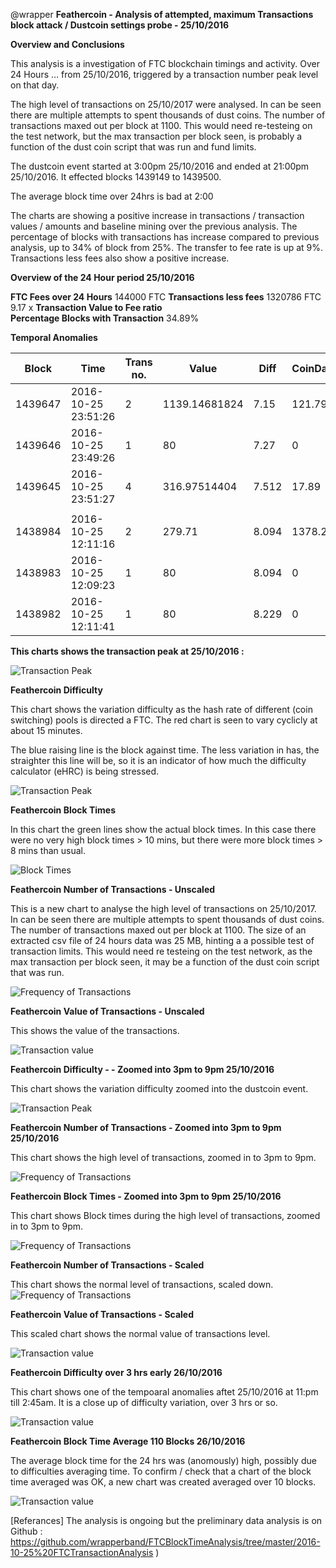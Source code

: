 @wrapper **Feathercoin - Analysis of attempted, maximum Transactions block attack / Dustcoin settings probe - 25/10/2016**

**Overview and Conclusions**

This analysis is a investigation of FTC blockchain timings and activity. Over  24 Hours … from 25/10/2016, triggered by a transaction number peak level on that day.

The high level of transactions on 25/10/2017 were analysed. In can be seen there are multiple attempts to spent thousands of dust coins. The number of transactions maxed out per block at 1100. This would need re-testeing on the test network, but the max transaction per block seen, is probably a function of the dust coin script that was run and fund limits.

The dustcoin event started at 3:00pm 25/10/2016 and ended at 21:00pm 25/10/2016. It effected blocks 1439149 to 1439500.


The average block time over 24hrs is bad at 2:00

The charts are showing a positive increase in transactions / transaction values / amounts and baseline mining over the previous analysis.
The percentage of blocks with transactions has increase compared to previous analysis, up  to 34% of block from 25%. The transfer to fee rate is up at 9%.
Transactions less fees also show a positive increase.


**Overview of the 24 Hour period 25/10/2016**
 
**FTC Fees over 24 Hours**           144000 FTC	
**Transactions less fees**            1320786 FTC	
9.17	 x   **Transaction Value to Fee ratio**	 
**Percentage Blocks with Transaction**     34.89%

**Temporal Anomalies** 

 
| Block       |     Time             |       Trans no.  |    Value           |          Diff      | CoinDaysDest  |  Time  |   TranTrue  |  TimeAnomaly |           
| ---------------- |  ----------------------------------------- |  ----------  |  -------------- |  ----------------- | ---------------------- |  ------------ |  --------- | ---------------- |
| 1439647    |    2016-10-25 23:51:26    |    2    |    1139.14681824    |    7.15    |    121.79    |    02:00    |    1    |    
| 1439646    |    2016-10-25 23:49:26    |    1    |    80    |    7.27    |    0    |    02:01    |    0    |    1
| 1439645    |    2016-10-25 23:51:27    |    4    |    316.97514404    |    7.512    |    17.89    |    05:46    |    1    |    
|   |    |    |    |   |   |   |   |
| 1438984   |    2016-10-25 12:11:16  |     2  |     279.71 |              8.094    |   1378.22   |    01:53  |     1  |     |    
| 1438983    |   2016-10-25 12:09:23   |    1   |    80    |                    8.094     |              0   |    02:18   |    0   |    1  |  
| 1438982     |  2016-10-25 12:11:41    |   1    |   80   |                       8.229    |               0  |     02:54  |     0  |      |    


**This charts shows the transaction peak at 25/10/2016 :**    

![Transaction Peak](https://github.com/wrapperband/FTCBlockTimeAnalysis/blob/master/2016-10-25%20FTCTransactionAnalysis/2016-10-25-FTCTransactionFrequencyPeak.jpg?raw=true)    
   
**Feathercoin Difficulty**   

This chart shows the variation difficulty as the hash rate of different (coin switching)  pools is directed a FTC. The red chart is seen to vary cyclicly at about 15 minutes.

The blue raising line is the block against time. The less variation in has, the straighter this line will be, so it is an indicator of how much the difficulty calculator (eHRC) is being stressed.


![Transaction Peak](https://github.com/wrapperband/FTCBlockTimeAnalysis/blob/master/2016-10-25%20FTCTransactionAnalysis/2016-10-25-FTCBlockDifficulty24hrs.MediumTerm.jpg?raw=true)  
  
**Feathercoin Block Times**  

In this chart the green lines show the actual block times. In this case there were no very high block times > 10 mins, but there were more block times > 8 mins than usual.

![Block Times ](https://github.com/wrapperband/FTCBlockTimeAnalysis/blob/master/2016-10-25%20FTCTransactionAnalysis/2016-10-25-FTCBlockTime24hrs.WithValue.jpg?raw=true)    

**Feathercoin Number of Transactions - Unscaled**   

This is a new chart to analyse the high level of transactions on 25/10/2017. In can be seen there are multiple attempts to spent thousands of dust coins. The number of transactions maxed out per block at 1100. The size of an extracted csv file of 24 hours data was 25 MB, hinting a a possible test of transaction limits.
This would need re testeing on the test network, as the max transaction per block seen, it may be a function of the dust coin script that was run.

![Frequency of Transactions](https://github.com/wrapperband/FTCBlockTimeAnalysis/blob/master/2016-10-25%20FTCTransactionAnalysis/2016-10-25-FTCBlockTransactions24hrs.WithValue.jpg?raw=true)  
 

**Feathercoin Value of Transactions - Unscaled**   

This shows the value of the transactions.

![Transaction value](https://github.com/wrapperband/FTCBlockTimeAnalysis/blob/master/2016-10-25%20FTCTransactionAnalysis/2016-10-25-FTCBlockValue24hrs.WithValue.jpg?raw=true)


**Feathercoin Difficulty - - Zoomed into 3pm to 9pm 25/10/2016**   

This chart shows the variation difficulty zoomed into the dustcoin event.

![Transaction Peak](https://github.com/wrapperband/FTCBlockTimeAnalysis/blob/master/2016-10-25%20FTCTransactionAnalysis/2016-10-25-FTCBlockDifficulty3-9pm.jpg?raw=true)  


**Feathercoin Number of Transactions - Zoomed into 3pm to 9pm 25/10/2016**   

This chart shows the high level of transactions, zoomed in to 3pm to 9pm. 

![Frequency of Transactions](https://github.com/wrapperband/FTCBlockTimeAnalysis/blob/master/2016-10-25%20FTCTransactionAnalysis/2016-10-25-FTCTransactions-3-9pm.jpg?raw=true)  


**Feathercoin Block Times - Zoomed into 3pm to 9pm 25/10/2016**   

This chart shows Block times during the high level of transactions, zoomed in to 3pm to 9pm. 

![Frequency of Transactions](https://github.com/wrapperband/FTCBlockTimeAnalysis/blob/master/2016-10-25%20FTCTransactionAnalysis/2016-10-25-FTCBlockTime24hrs.309pm.jpg?raw=true)  



**Feathercoin Number of Transactions - Scaled**   

This chart shows the normal level of transactions, scaled down.
![Frequency of Transactions](https://github.com/wrapperband/FTCBlockTimeAnalysis/blob/master/2016-10-25%20FTCTransactionAnalysis/2016-10-25-FTCBlockTransactions24hrs.scaled.jpg?raw=true)  
 

**Feathercoin Value of Transactions - Scaled**   

This scaled chart shows the normal value of transactions level. 

![Transaction value](https://github.com/wrapperband/FTCBlockTimeAnalysis/blob/master/2016-10-25%20FTCTransactionAnalysis/2016-10-25-FTCBlockValue24hrs.scaled.jpg?raw=true)


**Feathercoin Difficulty over 3 hrs early 26/10/2016**   

This chart shows one of the tempoaral anomalies aftet 25/10/2016 at 11:pm till 2:45am. It is a close up of difficulty variation, over 3 hrs or so. 

![Transaction value](https://github.com/wrapperband/FTCBlockTimeAnalysis/blob/master/2016-10-25%20FTCTransactionAnalysis/2016-10-26-FTCBlockDifficulty3hrs.ShortTerm.jpg?raw=true)


**Feathercoin Block Time Average 110 Blocks 26/10/2016**   

The average block time for the 24 hrs was (anomously) high, possibly due to difficulties averaging time. To confirm / check that a chart of the block time averaged was OK, a new chart was created averaged over 10 blocks.

![Transaction value](https://github.com/wrapperband/FTCBlockTimeAnalysis/blob/master/2016-10-25%20FTCTransactionAnalysis/2016-10-25-FTCBlockTime24hrs.10BlockAvg.jpg?raw=true)



[Referances] The analysis is ongoing but the preliminary data analysis is on Github : 
https://github.com/wrapperband/FTCBlockTimeAnalysis/tree/master/2016-10-25%20FTCTransactionAnalysis  )
